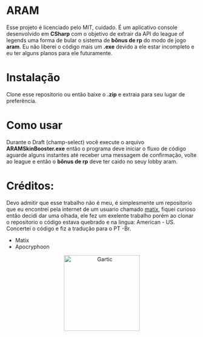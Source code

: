 # ARAM
Esse projeto é licenciado pelo MIT, cuidado. É um aplicativo console desenvolvido em **CSharp** com o objetivo de extrair da API do league of legends uma forma de bular o sistema de **bônus de rp** do modo de jogo **aram**. Eu não liberei o código mais um **.exe** devido a ele estar incompleto e eu ter alguns planos para ele futuramente.

# Instalação
Clone esse repositorio ou então baixe o **.zip** e extraia para seu lugar de preferência.

# Como usar
Durante o Draft (champ-select) você execute o arquivo **ARAMSkinBooster.exe** então o programa deve iniciar o fluxo de código aguarde alguns instantes até receber uma messagem de confirmação, volte ao league e então o **bônus de rp** deve ter caido no seuy lobby aram.

# Créditos:
Devo admitir que esse trabalho não é meu, é simplesmente um repositorio que eu encontrei pela internet de um usuario chamado [matix](https://matix.site/), fiquei curioso então decidi dar uma olhada, ele fez um exelente trabalho porém ao clonar o repositorio o código estava quebrado e na lingua: American - US. Concertei o código e fiz a tradução para o PT -Br.

- Matix
- Apocryphoon

<p align="center">
  <img src="https://user-images.githubusercontent.com/32386767/89966197-f5dc2480-dc24-11ea-95b8-da001f6142eb.png" alt="Gartic" height="200" width="200"/>
</p>
